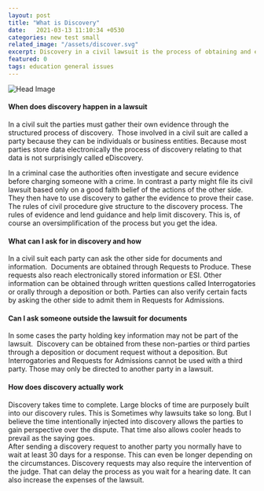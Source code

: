 ```yaml
---
layout: post
title: "What is Discovery"
date:   2021-03-13 11:10:34 +0530
categories: new test small
related_image: "/assets/discover.svg"
excerpt: Discovery in a civil lawsuit is the process of obtaining and exchanging evidence. It is structured by rules of procedure.
featured: 0
tags: education general issues
---
```

![Head Image](/assets/discover.svg)
#### When does discovery happen in a lawsuit

In a civil suit the parties must gather their own evidence through the 
structured process of discovery.  Those involved in a civil suit are 
called a party because they can be individuals or business entities. 
Because most parties store data electronically the process of discovery 
relating to that data is not surprisingly called eDiscovery.

In a criminal case the authorities often investigate and secure evidence 
before charging someone with a crime. In contrast a party might file its
 civil lawsuit based only on a good faith belief of the actions of the 
other side. They then have to use discovery to gather the evidence to 
prove their case. The rules of civil procedure give structure to the 
discovery process. The rules of evidence and lend guidance and help 
limit discovery. This is, of course an oversimplification of the process but you get the idea.

#### What can I ask for in discovery and how

In a civil suit each party can ask the other side for documents and 
information.  Documents are obtained through Requests to Produce. These 
requests also reach electronically stored information or ESI. Other 
information can be obtained through written questions called 
Interrogatories or orally through a deposition or both. Parties can also
 verify certain facts by asking the other side to admit them in Requests
 for Admissions.

#### Can I ask someone outside the lawsuit for documents

In some cases the party holding key information may not be part of the 
lawsuit.  Discovery can be obtained from these non-parties or third 
parties through a deposition or document request without a deposition. 
But Interrogatories and Requests for Admissions cannot be used with a 
third party. Those may only be directed to another party in a lawsuit. 

#### How does discovery actually work

Discovery takes time to complete. Large blocks of time are purposely 
built into our discovery rules. This is Sometimes why lawsuits take so 
long. But I believe the time intentionally injected into discovery 
allows the parties to gain perspective over the dispute. That time also 
allows cooler heads to prevail as the saying goes.  
After sending a discovery request to another party you normally have to wait at least
 30 days for a response. This can even be longer depending on the 
circumstances. Discovery requests may also require the intervention of 
the judge. That can delay the process as you wait for a hearing date. It
 can also increase the expenses of the lawsuit.